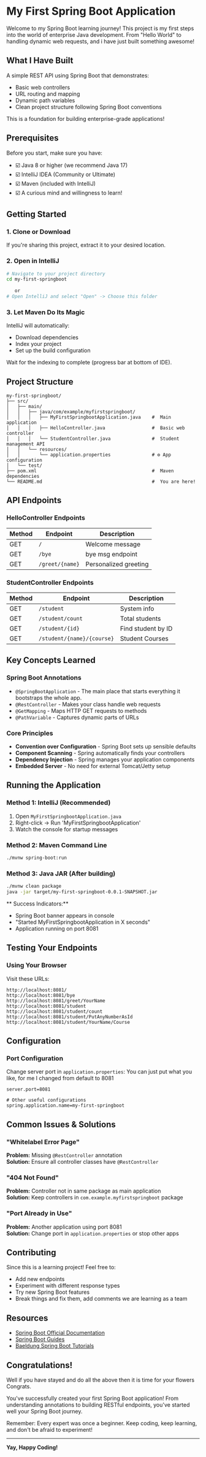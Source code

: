 #  My First Spring Boot Application

Welcome to my Spring Boot learning journey! This project is my first steps into the world of enterprise Java development. From "Hello World" to handling dynamic web requests, and i have just built something awesome!


## What I Have Built

A simple REST API using Spring Boot that demonstrates:
- Basic web controllers
- URL routing and mapping
- Dynamic path variables
- Clean project structure following Spring Boot conventions

This is a foundation for building enterprise-grade applications!

##  Prerequisites

Before you start, make sure you have:
- ☑️ Java 8 or higher (we recommend Java 17)
- ☑️ IntelliJ IDEA (Community or Ultimate)
- ☑️ Maven (included with IntelliJ)
- ☑️ A curious mind and willingness to learn!

##  Getting Started

### 1. Clone or Download
If you're sharing this project, extract it to your desired location.

### 2. Open in IntelliJ
```bash
# Navigate to your project directory
cd my-first-springboot
   
   or
# Open IntelliJ and select "Open" -> Choose this folder
```

### 3. Let Maven Do Its Magic
IntelliJ will automatically:
- Download dependencies
- Index your project
- Set up the build configuration

Wait for the indexing to complete (progress bar at bottom of IDE).

##  Project Structure

```
my-first-springboot/
├── src/
│   ├── main/
│   │   ├── java/com/example/myfirstspringboot/
│   │   │   ├── MyFirstSpringbootApplication.java    #  Main application
│   │   │   ├── HelloController.java                 #  Basic web controller
│   │   │   └── StudentController.java               #  Student management API
│   │   └── resources/
│   │       └── application.properties               # ⚙ App configuration
│   └── test/
├── pom.xml                                          #  Maven dependencies
└── README.md                                        #  You are here!
```

##  API Endpoints

### HelloController Endpoints
| Method | Endpoint        | Description           | 
|--------|-----------------|-----------------------|
| GET | `/`             | Welcome message       |
| GET | `/bye`          | bye msg endpoint      | 
| GET | `/greet/{name}` | Personalized greeting |

### StudentController Endpoints
| Method | Endpoint | Description        |
|--------|----|--------------------|
| GET | `/student` | System info        | 
| GET | `/student/count` | Total students     |
| GET | `/student/{id}` | Find student by ID |
| GET | `/student/{name}/{course}` | Student Courses    | 

##  Key Concepts Learned

### Spring Boot Annotations
- `@SpringBootApplication` - The main place that starts everything it bootstraps the whole app.
- `@RestController` - Makes your class handle web requests
- `@GetMapping` - Maps HTTP GET requests to methods
- `@PathVariable` - Captures dynamic parts of URLs

### Core Principles
- **Convention over Configuration** - Spring Boot sets up sensible defaults
- **Component Scanning** - Spring automatically finds your controllers
- **Dependency Injection** - Spring manages your application components
- **Embedded Server** - No need for external Tomcat/Jetty setup

##  Running the Application

### Method 1: IntelliJ (Recommended)
1. Open `MyFirstSpringbootApplication.java`
2. Right-click → Run 'MyFirstSpringbootApplication'
3. Watch the console for startup messages

### Method 2: Maven Command Line
```bash
./mvnw spring-boot:run
```

### Method 3: Java JAR (After building)
```bash
./mvnw clean package
java -jar target/my-first-springboot-0.0.1-SNAPSHOT.jar
```

** Success Indicators:**
- Spring Boot banner appears in console
- "Started MyFirstSpringbootApplication in X seconds"
- Application running on port 8081

##  Testing Your Endpoints

### Using Your Browser
Visit these URLs:
```
http://localhost:8081/
http://localhost:8081/bye
http://localhost:8081/greet/YourName
http://localhost:8081/student
http://localhost:8081/student/count
http://localhost:8081/student/PutAnyNumberAsId
http://localhost:8081/student/YourName/Course
```

##  Configuration

### Port Configuration
Change server port in `application.properties`: You can just put what you like, for me I changed from default to 8081
```properties
server.port=8081

# Other useful configurations
spring.application.name=my-first-springboot
```

##  Common Issues & Solutions

### "Whitelabel Error Page"
**Problem:** Missing `@RestController` annotation  
**Solution:** Ensure all controller classes have `@RestController`

### "404 Not Found"
**Problem:** Controller not in same package as main application  
**Solution:** Keep controllers in `com.example.myfirstspringboot` package

### "Port Already in Use"
**Problem:** Another application using port 8081  
**Solution:** Change port in `application.properties` or stop other apps


##  Contributing

Since this is a learning project! Feel free to:
- Add new endpoints
- Experiment with different response types
- Try new Spring Boot features
- Break things and fix them, add comments we are learning as a team 

##  Resources

- [Spring Boot Official Documentation](https://spring.io/projects/spring-boot)
- [Spring Boot Guides](https://spring.io/guides)
- [Baeldung Spring Boot Tutorials](https://www.baeldung.com/spring-boot)

##  Congratulations!
Well if you have stayed and do all the above then it is time for your flowers Congrats. 

You've successfully created your first Spring Boot application! From understanding annotations to building RESTful endpoints, you've started well your Spring Boot journey.

Remember: Every expert was once a beginner. Keep coding, keep learning, and don't be afraid to experiment!

---

**Yay, Happy Coding!** 

